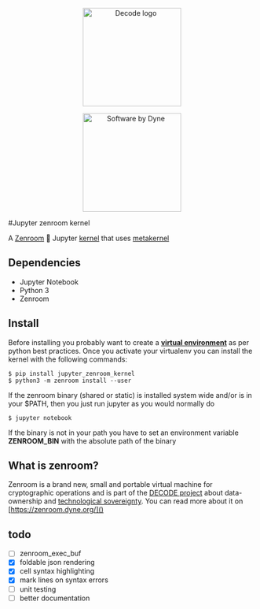 <p align="center"><a href="https://decodeproject.eu" target="_blank" rel="noopener noreferrer"><img width="200" src="https://decodeproject.eu/sites/all/themes/marmelo_base/img/logo.svg" alt="Decode logo"></a></p>
<p align="center"><a href="https://dyne.org" target="_blank" rel="noopener noreferrer"><img width="200" src="https://secrets.dyne.org/static/img/swbydyne.png" alt="Software by Dyne"></a></p>

#Jupyter zenroom kernel 

A [Zenroom](http://zenroom.dyne.org) :key: Jupyter [kernel](http://jupyter.readthedocs.io/en/latest/projects/kernels.html) that uses [metakernel](https://github.com/Calysto/metakernel)

## Dependencies
* Jupyter Notebook
* Python 3
* Zenroom

## Install

Before installing you probably want to create a [**virtual environment**](https://virtualenv.pypa.io/en/stable/) as per python best practices.
Once you activate your virtualenv you can install the kernel with the following commands:

    $ pip install jupyter_zenroom_kernel
    $ python3 -m zenroom install --user

If the zenroom binary (shared or static) is installed system wide and/or is in your $PATH, then you just run jupyter as you would normally do

    $ jupyter notebook

If the binary is not in your path you have to set an environment variable **ZENROOM_BIN** with the absolute path of the binary 

## What is zenroom?
Zenroom is a brand new, small and portable virtual machine for cryptographic operations and is part of the [DECODE project](https://decodeproject.eu) about data-ownership and [technological sovereignty](https://www.youtube.com/watch?v=RvBRbwBm_nQ).
You can read more about it on [https://zenroom.dyne.org/]()

## todo
 - [ ] zenroom_exec_buf
 - [x] foldable json rendering
 - [x] cell syntax highlighting
 - [x] mark lines on syntax errors
 - [ ] unit testing
 - [ ] better documentation
